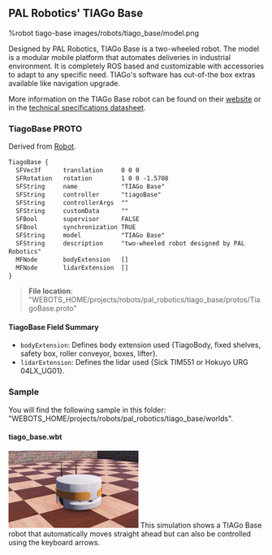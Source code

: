## PAL Robotics' TIAGo Base

%robot tiago-base images/robots/tiago_base/model.png

Designed by PAL Robotics, TIAGo Base is a two-wheeled robot.
The model is a modular mobile platform that automates deliveries in industrial environment. It is completely ROS based and customizable with accessories to adapt to any specific need.
TIAGo's software has out-of-the box extras available like navigation upgrade.

More information on the TIAGo Base robot can be found on their [website](http://pal-robotics.com/robots/tiago-base/) or in the [technical specifications datasheet](http://pal-robotics.com/wp-content/uploads/2019/06/TIAGo-Base_Datasheet.pdf).

### TiagoBase PROTO

Derived from [Robot](../reference/robot.md).

```
TiagoBase {
  SFVec3f      translation     0 0 0
  SFRotation   rotation        1 0 0 -1.5708
  SFString     name            "TIAGo Base"
  SFString     controller      "tiagoBase"
  SFString     controllerArgs  ""
  SFString     customData      ""
  SFBool       supervisor      FALSE
  SFBool       synchronization TRUE
  SFString     model           "TIAGo Base"
  SFString     description     "two-wheeled robot designed by PAL Robotics"
  MFNode       bodyExtension   []
  MFNode       lidarExtension  []
}
```

> **File location**: "WEBOTS\_HOME/projects/robots/pal_robotics/tiago_base/protos/TiagoBase.proto"

#### TiagoBase Field Summary

- `bodyExtension`:  Defines body extension used {TiagoBody, fixed shelves, safety box, roller conveyor, boxes, lifter}.
- `lidarExtension`: Defines the lidar used {Sick TIM551 or Hokuyo URG 04LX_UG01}.

### Sample

You will find the following sample in this folder: "WEBOTS\_HOME/projects/robots/pal_robotics/tiago_base/worlds".

#### tiago\_base.wbt

![tiago_base.wbt.png](images/robots/tiago_base/tiago_base.wbt.thumbnail.jpg) This simulation shows a TIAGo Base robot that automatically moves straight ahead but can also be controlled using the keyboard arrows.
